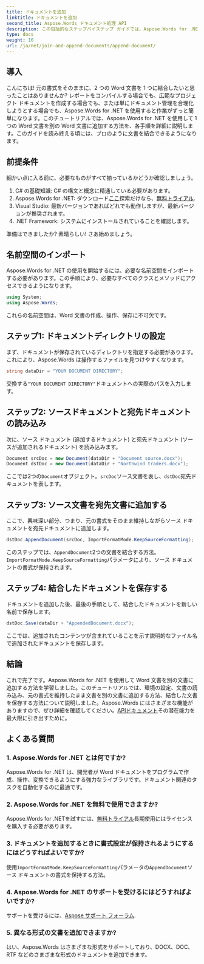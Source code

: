 ```yaml
---
title: ドキュメントを追加
linktitle: ドキュメントを追加
second_title: Aspose.Words ドキュメント処理 API
description: この包括的なステップバイステップ ガイドでは、Aspose.Words for .NET を使用して Word 文書を追加する方法を説明します。ドキュメント ワークフローの自動化に最適です。
type: docs
weight: 10
url: /ja/net/join-and-append-documents/append-document/
---
```


## 導入

こんにちは! 元の書式をそのままに、2 つの Word 文書を 1 つに結合したいと思ったことはありませんか? レポートをコンパイルする場合でも、広範なプロジェクト ドキュメントを作成する場合でも、または単にドキュメント管理を合理化しようとする場合でも、Aspose.Words for .NET を使用すると作業がずっと簡単になります。このチュートリアルでは、Aspose.Words for .NET を使用して 1 つの Word 文書を別の Word 文書に追加する方法を、各手順を詳細に説明します。このガイドを読み終える頃には、プロのように文書を結合できるようになります。

## 前提条件

細かい点に入る前に、必要なものがすべて揃っているかどうか確認しましょう。

1. C# の基礎知識: C# の構文と概念に精通している必要があります。
2.  Aspose.Words for .NET: ダウンロード[ここ](https://releases.aspose.com/words/net/)探索だけなら、[無料トライアル](https://releases.aspose.com/).
3. Visual Studio: 最新バージョンであればどれでも動作しますが、最新バージョンが推奨されます。
4. .NET Framework: システムにインストールされていることを確認します。

準備はできましたか? 素晴らしい! さあ始めましょう。

## 名前空間のインポート

Aspose.Words for .NET の使用を開始するには、必要な名前空間をインポートする必要があります。この手順により、必要なすべてのクラスとメソッドにアクセスできるようになります。

```csharp
using System;
using Aspose.Words;
```

これらの名前空間は、Word 文書の作成、操作、保存に不可欠です。

## ステップ1: ドキュメントディレクトリの設定

まず、ドキュメントが保存されているディレクトリを指定する必要があります。これにより、Aspose.Words は操作するファイルを見つけやすくなります。

```csharp
string dataDir = "YOUR DOCUMENT DIRECTORY";
```

交換する`"YOUR DOCUMENT DIRECTORY"`ドキュメントへの実際のパスを入力します。

## ステップ2: ソースドキュメントと宛先ドキュメントの読み込み

次に、ソース ドキュメント (追加するドキュメント) と宛先ドキュメント (ソースが追加されるドキュメント) を読み込みます。

```csharp
Document srcDoc = new Document(dataDir + "Document source.docx");
Document dstDoc = new Document(dataDir + "Northwind traders.docx");
```

ここでは2つの`Document`オブジェクト。`srcDoc`ソース文書を表し、`dstDoc`宛先ドキュメントを表します。

## ステップ3: ソース文書を宛先文書に追加する

ここで、興味深い部分、つまり、元の書式をそのまま維持しながらソース ドキュメントを宛先ドキュメントに追加します。

```csharp
dstDoc.AppendDocument(srcDoc, ImportFormatMode.KeepSourceFormatting);
```

このステップでは、`AppendDocument`2つの文書を結合する方法。`ImportFormatMode.KeepSourceFormatting`パラメータにより、ソース ドキュメントの書式が保持されます。

## ステップ4: 結合したドキュメントを保存する

ドキュメントを追加した後、最後の手順として、結合したドキュメントを新しい名前で保存します。

```csharp
dstDoc.Save(dataDir + "AppendedDocument.docx");
```

ここでは、追加されたコンテンツが含まれていることを示す説明的なファイル名で追加されたドキュメントを保存します。

## 結論

これで完了です。Aspose.Words for .NET を使用して Word 文書を別の文書に追加する方法を学習しました。このチュートリアルでは、環境の設定、文書の読み込み、元の書式を維持したまま文書を別の文書に追加する方法、結合した文書を保存する方法について説明しました。Aspose.Words にはさまざまな機能がありますので、ぜひ詳細を確認してください。[APIドキュメント](https://reference.aspose.com/words/net/)その潜在能力を最大限に引き出すために。

## よくある質問

### 1. Aspose.Words for .NET とは何ですか?

Aspose.Words for .NET は、開発者が Word ドキュメントをプログラムで作成、操作、変換できるようにする強力なライブラリです。ドキュメント関連のタスクを自動化するのに最適です。

### 2. Aspose.Words for .NET を無料で使用できますか?

 Aspose.Words for .NETを試すには、[無料トライアル](https://releases.aspose.com/)長期使用にはライセンスを購入する必要があります。

### 3. ドキュメントを追加するときに書式設定が保持されるようにするにはどうすればよいですか?

使用`ImportFormatMode.KeepSourceFormatting`パラメータの`AppendDocument`ソース ドキュメントの書式を保持する方法。

### 4. Aspose.Words for .NET のサポートを受けるにはどうすればよいですか?

サポートを受けるには、[Aspose サポート フォーラム](https://forum.aspose.com/c/words/8).

### 5. 異なる形式の文書を追加できますか?

はい、Aspose.Words はさまざまな形式をサポートしており、DOCX、DOC、RTF などのさまざまな形式のドキュメントを追加できます。